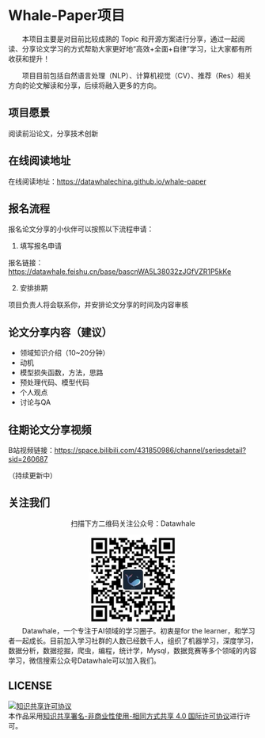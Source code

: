 # Whale-Paper项目

&emsp;&emsp;本项目主要是对目前比较成熟的 Topic 和开源方案进行分享，通过一起阅读、分享论文学习的方式帮助大家更好地“高效+全面+自律”学习，让大家都有所收获和提升！

&emsp;&emsp;项目目前包括自然语言处理（NLP）、计算机视觉（CV）、推荐（Res）相关方向的论文解读和分享，后续将融入更多的方向。

## 项目愿景

阅读前沿论文，分享技术创新

## 在线阅读地址
在线阅读地址：https://datawhalechina.github.io/whale-paper

## 报名流程

报名论文分享的小伙伴可以按照以下流程申请：

1. 填写报名申请

报名链接：https://datawhale.feishu.cn/base/bascnWA5L38032zJGfVZR1P5kKe

2. 安排排期

项目负责人将会联系你，并安排论文分享的时间及内容审核

## 论文分享内容（建议）

- 领域知识介绍（10\~20分钟）
- 动机 
- 模型损失函数，方法，思路
- 预处理代码、模型代码
- 个人观点
- 讨论与QA

## 往期论文分享视频

B站视频链接：https://space.bilibili.com/431850986/channel/seriesdetail?sid=260687

（持续更新中）

## 关注我们
<div align=center>
<p>扫描下方二维码关注公众号：Datawhale</p>
<img src="images/qrcode.jpeg" width = "180" height = "180">
</div>
&emsp;&emsp;Datawhale，一个专注于AI领域的学习圈子。初衷是for the learner，和学习者一起成长。目前加入学习社群的人数已经数千人，组织了机器学习，深度学习，数据分析，数据挖掘，爬虫，编程，统计学，Mysql，数据竞赛等多个领域的内容学习，微信搜索公众号Datawhale可以加入我们。

## LICENSE
<a rel="license" href="http://creativecommons.org/licenses/by-nc-sa/4.0/"><img alt="知识共享许可协议" style="border-width:0" src="https://img.shields.io/badge/license-CC%20BY--NC--SA%204.0-lightgrey" /></a><br />本作品采用<a rel="license" href="http://creativecommons.org/licenses/by-nc-sa/4.0/">知识共享署名-非商业性使用-相同方式共享 4.0 国际许可协议</a>进行许可。